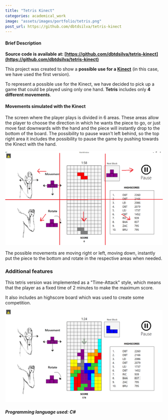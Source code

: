 ```yaml
---
title: "Tetris Kinect"
categories: academical_work
image: "assets/images/portfolio/tetris.png"
post_url: https://github.com/dbtdsilva/tetris-kinect
---
```


#### Brief Description  

**Source code is available at: [https://github.com/dbtdsilva/tetris-kinect](https://github.com/dbtdsilva/tetris-kinect)**

This project was created to show a **possible use for a [Kinect](https://developer.microsoft.com/en-us/windows/kinect/)** (in this case, we have used the first version).

To represent a possible use for the Kinect, we have decided to pick up a game that could be played using only one hand. **Tetris** includes only **4 different movements**. 

#### Movements simulated with the Kinect

The screen where the player plays is divided in 6 areas. These areas allow the player to choose the direction in which he wants the piece to go, or just move fast downwards with the hand and the piece will instantly drop to the bottom of the board. The possibility to pause wasn't left behind, so the top right area it includes the possibility to pause the game by pushing towards the Kinect with the hand.

![Tetris Instructions](assets/images/portfolio/description/divisions.png)

The possible movements are moving right or left, moving down, instantly put the piece to the bottom and rotate in the respective areas when needed.

### Additional features

This tetris version was implemented as a "Time-Attack" style, which means that the player as a fixed time of 2 minutes to make the maximum score.

It also includes an highscore board which was used to create some competition.

![Tetris Instructions](assets/images/portfolio/description/game.png)


##### Programming language used: C\#